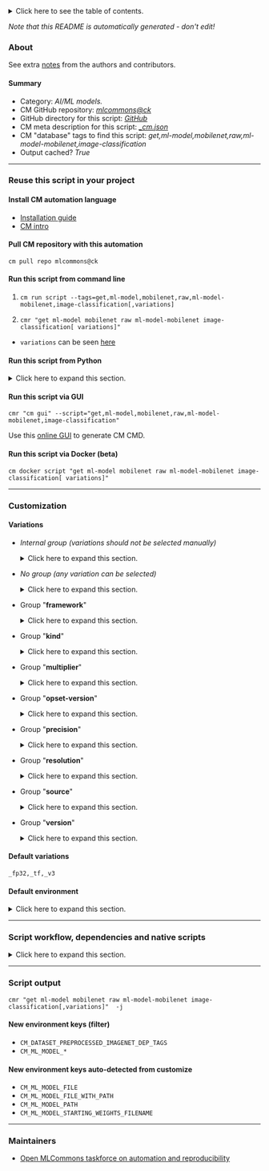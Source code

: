 <details>
<summary>Click here to see the table of contents.</summary>

* [About](#about)
* [Summary](#summary)
* [Reuse this script in your project](#reuse-this-script-in-your-project)
  * [ Install CM automation language](#install-cm-automation-language)
  * [ Check CM script flags](#check-cm-script-flags)
  * [ Run this script from command line](#run-this-script-from-command-line)
  * [ Run this script from Python](#run-this-script-from-python)
  * [ Run this script via GUI](#run-this-script-via-gui)
  * [ Run this script via Docker (beta)](#run-this-script-via-docker-(beta))
* [Customization](#customization)
  * [ Variations](#variations)
  * [ Default environment](#default-environment)
* [Script workflow, dependencies and native scripts](#script-workflow-dependencies-and-native-scripts)
* [Script output](#script-output)
* [New environment keys (filter)](#new-environment-keys-(filter))
* [New environment keys auto-detected from customize](#new-environment-keys-auto-detected-from-customize)
* [Maintainers](#maintainers)

</details>

*Note that this README is automatically generated - don't edit!*

### About


See extra [notes](README-extra.md) from the authors and contributors.

#### Summary

* Category: *AI/ML models.*
* CM GitHub repository: *[mlcommons@ck](https://github.com/mlcommons/ck/tree/master/cm-mlops)*
* GitHub directory for this script: *[GitHub](https://github.com/mlcommons/ck/tree/master/cm-mlops/script/get-ml-model-mobilenet)*
* CM meta description for this script: *[_cm.json](_cm.json)*
* CM "database" tags to find this script: *get,ml-model,mobilenet,raw,ml-model-mobilenet,image-classification*
* Output cached? *True*
___
### Reuse this script in your project

#### Install CM automation language

* [Installation guide](https://github.com/mlcommons/ck/blob/master/docs/installation.md)
* [CM intro](https://doi.org/10.5281/zenodo.8105339)

#### Pull CM repository with this automation

```cm pull repo mlcommons@ck```


#### Run this script from command line

1. `cm run script --tags=get,ml-model,mobilenet,raw,ml-model-mobilenet,image-classification[,variations] `

2. `cmr "get ml-model mobilenet raw ml-model-mobilenet image-classification[ variations]" `

* `variations` can be seen [here](#variations)

#### Run this script from Python

<details>
<summary>Click here to expand this section.</summary>

```python

import cmind

r = cmind.access({'action':'run'
                  'automation':'script',
                  'tags':'get,ml-model,mobilenet,raw,ml-model-mobilenet,image-classification'
                  'out':'con',
                  ...
                  (other input keys for this script)
                  ...
                 })

if r['return']>0:
    print (r['error'])

```

</details>


#### Run this script via GUI

```cmr "cm gui" --script="get,ml-model,mobilenet,raw,ml-model-mobilenet,image-classification"```

Use this [online GUI](https://cKnowledge.org/cm-gui/?tags=get,ml-model,mobilenet,raw,ml-model-mobilenet,image-classification) to generate CM CMD.

#### Run this script via Docker (beta)

`cm docker script "get ml-model mobilenet raw ml-model-mobilenet image-classification[ variations]" `

___
### Customization


#### Variations

  * *Internal group (variations should not be selected manually)*
    <details>
    <summary>Click here to expand this section.</summary>

    * `_quantized_`
      - Environment variables:
        - *CM_ML_MODEL_MOBILENET_NAME_SUFFIX*: `_quant`
        - *CM_ML_MODEL_WEIGHT_TRANSFORMATIONS*: `yes`
      - Workflow:
    * `_tf,from.google,v2,quantized_`
      - Environment variables:
        - *CM_PACKAGE_URL*: `https://storage.googleapis.com/mobilenet_v2/checkpoints/<<<CM_ML_MODEL_MOBILENET_NAME_PREFIX>>>_v2_<<<CM_ML_MODEL_MOBILENET_RESOLUTION>>>_<<<CM_ML_MODEL_MOBILENET_MULTIPLIER_PERCENTAGE>>>.tgz`
        - *CM_ML_MODEL_WEIGHTS_FILE*: `<<<CM_ML_MODEL_MOBILENET_NAME_PREFIX>>>_v2_<<<CM_ML_MODEL_MOBILENET_RESOLUTION>>>_<<<CM_ML_MODEL_MOBILENET_MULTIPLIER_PERCENTAGE>>>.ckpt.data-00000-of-00001`
        - *CM_ML_MODEL_FILE*: `model.tflite`
        - *CM_EXTRACT_FOLDER*: `v2_<<<CM_ML_MODEL_MOBILENET_RESOLUTION>>>_<<<CM_ML_MODEL_MOBILENET_MULTIPLIER_PERCENTAGE>>>`
        - *CM_UNTAR*: `yes`
      - Workflow:

    </details>


  * *No group (any variation can be selected)*
    <details>
    <summary>Click here to expand this section.</summary>

    * `_onnx,fp32,v1`
      - Environment variables:
        - *CM_ML_MODEL_NORMALIZE_DATA*: `yes`
        - *CM_ML_MODEL_SUBTRACT_MEANS*: `no`
        - *CM_ML_MODEL_VER*: `1_1.0_224`
        - *CM_ML_MODEL_INPUT_LAYER_NAME*: `input:0`
        - *CM_ML_MODEL_OUTPUT_LAYER_NAME*: `MobilenetV1/Predictions/Reshape_1:0`
      - Workflow:
    * `_onnx,int8,v1`
      - Environment variables:
        - *CM_ML_MODEL_NORMALIZE_DATA*: `no`
        - *CM_ML_MODEL_SUBTRACT_MEANS*: `yes`
        - *CM_ML_MODEL_GIVEN_CHANNEL_MEANS*: `128.0 128.0 128.0`
        - *CM_ML_MODEL_VER*: `1_1.0_224_quant`
        - *CM_ML_MODEL_INPUT_LAYER_NAME*: `0`
        - *CM_ML_MODEL_OUTPUT_LAYER_NAME*: `169`
        - *CM_PACKAGE_URL*: `https://zenodo.org/record/3353417/files/Quantized%20MobileNet.zip`
        - *CM_ML_MODEL_FILE*: `mobilenet_sym_no_bn.onnx`
        - *CM_UNZIP*: `yes`
      - Workflow:
    * `_onnx,opset-11,fp32,v1`
      - Environment variables:
        - *CM_PACKAGE_URL*: `https://zenodo.org/record/4735651/files/mobilenet_v1_1.0_224.onnx`
      - Workflow:
    * `_onnx,opset-8,fp32,v1`
      - Environment variables:
        - *CM_PACKAGE_URL*: `https://zenodo.org/record/3157894/files/mobilenet_v1_1.0_224.onnx`
      - Workflow:
    * `_tf,fp32,v1,resolution-224,multiplier-1.0`
      - Environment variables:
        - *CM_ML_MODEL_ACCURACY*: `71.676`
      - Workflow:
    * `_tf,from.google,v1`
      - Environment variables:
        - *CM_PACKAGE_URL*: `http://download.tensorflow.org/models/mobilenet_v1_2018_08_02/mobilenet_v1_<<<CM_ML_MODEL_MOBILENET_MULTIPLIER>>>_<<<CM_ML_MODEL_MOBILENET_RESOLUTION>>><<<CM_ML_MODEL_MOBILENET_NAME_SUFFIX>>>.tgz`
        - *CM_UNTAR*: `yes`
      - Workflow:
    * `_tf,from.google,v2,fp32`
      - Environment variables:
        - *CM_PACKAGE_URL*: `https://storage.googleapis.com/mobilenet_v2/checkpoints/mobilenet_v2_<<<CM_ML_MODEL_MOBILENET_MULTIPLIER>>>_<<<CM_ML_MODEL_MOBILENET_RESOLUTION>>>.tgz`
        - *CM_ML_MODEL_WEIGHTS_FILE*: `mobilenet_v2_<<<CM_ML_MODEL_MOBILENET_MULTIPLIER>>>_<<<CM_ML_MODEL_MOBILENET_RESOLUTION>>>.ckpt.data-00000-of-00001`
        - *CM_ML_MODEL_FILE*: `mobilenet_v2_<<<CM_ML_MODEL_MOBILENET_MULTIPLIER>>>_<<<CM_ML_MODEL_MOBILENET_RESOLUTION>>>.tflite`
        - *CM_UNTAR*: `yes`
      - Workflow:
    * `_tf,from.google,v3`
      - Environment variables:
        - *CM_PACKAGE_URL*: `https://storage.googleapis.com/mobilenet_v3/checkpoints/v3-<<<CM_ML_MODEL_MOBILENET_KIND>>>_<<<CM_ML_MODEL_MOBILENET_RESOLUTION>>>_<<<CM_ML_MODEL_MOBILENET_MULTIPLIER>>>_<<<CM_ML_MODEL_MOBILENET_PRECISION>>>.tgz`
        - *CM_EXTRACT_FOLDER*: `v3-<<<CM_ML_MODEL_MOBILENET_KIND>>>_<<<CM_ML_MODEL_MOBILENET_RESOLUTION>>>_<<<CM_ML_MODEL_MOBILENET_MULTIPLIER>>>_<<<CM_ML_MODEL_MOBILENET_PRECISION>>>`
        - *CM_ML_MODEL_FILE*: `v3-<<<CM_ML_MODEL_MOBILENET_KIND>>>_<<<CM_ML_MODEL_MOBILENET_RESOLUTION>>>_<<<CM_ML_MODEL_MOBILENET_MULTIPLIER>>>_<<<CM_ML_MODEL_MOBILENET_PRECISION>>>.tflite`
        - *CM_UNTAR*: `yes`
      - Workflow:
    * `_tf,from.zenodo,v1`
      - Environment variables:
        - *CM_PACKAGE_URL*: `https://zenodo.org/record/2269307/files/mobilenet_v1_<<<CM_ML_MODEL_MOBILENET_MULTIPLIER>>>_<<<CM_ML_MODEL_MOBILENET_RESOLUTION>>><<<CM_ML_MODEL_MOBILENET_NAME_SUFFIX>>>.tgz`
        - *CM_UNTAR*: `yes`
      - Workflow:
    * `_tf,int8,v1,resolution-224,multiplier-1.0`
      - Environment variables:
        - *CM_ML_MODEL_ACCURACY*: `70.762`
      - Workflow:
    * `_tf,v1`
      - Environment variables:
        - *CM_ML_MODEL_VER*: `1_<<<CM_ML_MODEL_MOBILENET_MULTIPLIER>>>_<<<CM_ML_MODEL_MOBILENET_RESOLUTION>>><<<CM_ML_MODEL_MOBILENET_NAME_SUFFIX>>>_2018_08_02`
        - *CM_ML_MODEL_OUTPUT_LAYER_NAME*: `MobilenetV1/Predictions/Reshape_1`
        - *CM_ML_MODEL_WEIGHTS_FILE*: `mobilenet_v1_<<<CM_ML_MODEL_MOBILENET_MULTIPLIER>>>_<<<CM_ML_MODEL_MOBILENET_RESOLUTION>>><<<CM_ML_MODEL_MOBILENET_NAME_SUFFIX>>>.ckpt.data-00000-of-00001`
        - *CM_ML_MODEL_FILE*: `mobilenet_v1_<<<CM_ML_MODEL_MOBILENET_MULTIPLIER>>>_<<<CM_ML_MODEL_MOBILENET_RESOLUTION>>><<<CM_ML_MODEL_MOBILENET_NAME_SUFFIX>>>.tflite`
      - Workflow:
    * `_tf,v1,fp32`
      - Environment variables:
        - *CM_ML_MODEL_MOBILENET_NAME_PREFIX*: ``
      - Workflow:
    * `_tf,v1,int8`
      - Environment variables:
        - *CM_ML_MODEL_MOBILENET_NAME_SUFFIX*: `_quant`
      - Workflow:
    * `_tf,v1,uint8`
      - Environment variables:
        - *CM_ML_MODEL_MOBILENET_NAME_SUFFIX*: `_quant`
      - Workflow:
    * `_tf,v2,fp32`
      - Environment variables:
        - *CM_ML_MODEL_MOBILENET_NAME_PREFIX*: ``
        - *CM_ML_MODEL_VER*: `2_<<<CM_ML_MODEL_MOBILENET_MULTIPLIER>>>_<<<CM_ML_MODEL_MOBILENET_RESOLUTION>>>`
        - *CM_ML_MODEL_OUTPUT_LAYER_NAME*: `MobilenetV2/Predictions/Reshape_1`
      - Workflow:
    * `_tf,v2,int8`
      - Environment variables:
        - *CM_ML_MODEL_MOBILENET_NAME_PREFIX*: `quantized`
        - *CM_ML_MODEL_VER*: `2_<<<CM_ML_MODEL_MOBILENET_MULTIPLIER>>>_<<<CM_ML_MODEL_MOBILENET_RESOLUTION>>>`
        - *CM_ML_MODEL_OUTPUT_LAYER_NAME*: `MobilenetV2/Predictions/Softmax`
      - Workflow:
    * `_tf,v2,uint8`
      - Environment variables:
        - *CM_ML_MODEL_MOBILENET_NAME_PREFIX*: `quantized`
        - *CM_ML_MODEL_VER*: `2_<<<CM_ML_MODEL_MOBILENET_MULTIPLIER>>>_<<<CM_ML_MODEL_MOBILENET_RESOLUTION>>>`
        - *CM_ML_MODEL_OUTPUT_LAYER_NAME*: `MobilenetV2/Predictions/Softmax`
      - Workflow:
    * `_tf,v3`
      - Environment variables:
        - *CM_ML_MODEL_VER*: `3_<<<CM_ML_MODEL_MOBILENET_KIND>>>_<<<CM_ML_MODEL_MOBILENET_RESOLUTION>>>`
        - *CM_ML_MODEL_OUTPUT_LAYER_NAME*: `MobilenetV3/Predictions/Softmax`
      - Workflow:
    * `_tflite`
      - Workflow:

    </details>


  * Group "**framework**"
    <details>
    <summary>Click here to expand this section.</summary>

    * `_onnx`
      - Environment variables:
        - *CM_ML_MODEL_DATA_LAYOUT*: `NCHW`
        - *CM_ML_MODEL_FRAMEWORK*: `onnx`
      - Workflow:
    * **`_tf`** (default)
      - Environment variables:
        - *CM_ML_MODEL_DATA_LAYOUT*: `NHWC`
        - *CM_ML_MODEL_NORMALIZE_DATA*: `yes`
        - *CM_ML_MODEL_SUBTRACT_MEANS*: `no`
        - *CM_ML_MODEL_INPUT_LAYER_NAME*: `input`
      - Workflow:

    </details>


  * Group "**kind**"
    <details>
    <summary>Click here to expand this section.</summary>

    * `_large`
      - Environment variables:
        - *CM_ML_MODEL_MOBILENET_KIND*: `large`
      - Workflow:
    * `_large-minimalistic`
      - Environment variables:
        - *CM_ML_MODEL_MOBILENET_KIND*: `large-minimalistic`
      - Workflow:
    * `_small`
      - Environment variables:
        - *CM_ML_MODEL_MOBILENET_KIND*: `small`
      - Workflow:
    * `_small-minimalistic`
      - Environment variables:
        - *CM_ML_MODEL_MOBILENET_KIND*: `small-minimalistic`
      - Workflow:

    </details>


  * Group "**multiplier**"
    <details>
    <summary>Click here to expand this section.</summary>

    * `_multiplier-0.25`
      - Environment variables:
        - *CM_ML_MODEL_MOBILENET_MULTIPLIER*: `0.25`
        - *CM_ML_MODEL_MOBILENET_MULTIPLIER_PERCENTAGE*: `25`
      - Workflow:
    * `_multiplier-0.35`
      - Environment variables:
        - *CM_ML_MODEL_MOBILENET_MULTIPLIER*: `0.35`
        - *CM_ML_MODEL_MOBILENET_MULTIPLIER_PERCENTAGE*: `35`
      - Workflow:
    * `_multiplier-0.5`
      - Environment variables:
        - *CM_ML_MODEL_MOBILENET_MULTIPLIER*: `0.5`
        - *CM_ML_MODEL_MOBILENET_MULTIPLIER_PERCENTAGE*: `50`
      - Workflow:
    * `_multiplier-0.75`
      - Environment variables:
        - *CM_ML_MODEL_MOBILENET_MULTIPLIER*: `0.75`
        - *CM_ML_MODEL_MOBILENET_MULTIPLIER_PERCENTAGE*: `75`
      - Workflow:
    * `_multiplier-1.0`
      - Environment variables:
        - *CM_ML_MODEL_MOBILENET_MULTIPLIER*: `1.0`
        - *CM_ML_MODEL_MOBILENET_MULTIPLIER_PERCENTAGE*: `100`
      - Workflow:

    </details>


  * Group "**opset-version**"
    <details>
    <summary>Click here to expand this section.</summary>

    * `_opset-11`
      - Environment variables:
        - *CM_ML_MODEL_ONNX_OPSET*: `11`
      - Workflow:
    * `_opset-8`
      - Environment variables:
        - *CM_ML_MODEL_ONNX_OPSET*: `8`
      - Workflow:

    </details>


  * Group "**precision**"
    <details>
    <summary>Click here to expand this section.</summary>

    * **`_fp32`** (default)
      - Environment variables:
        - *CM_ML_MODEL_INPUTS_DATA_TYPE*: `fp32`
        - *CM_ML_MODEL_PRECISION*: `fp32`
        - *CM_ML_MODEL_WEIGHTS_DATA_TYPE*: `fp32`
        - *CM_ML_MODEL_MOBILENET_PRECISION*: `float`
      - Workflow:
    * `_int8`
      - Environment variables:
        - *CM_ML_MODEL_INPUTS_DATA_TYPE*: `int8`
        - *CM_ML_MODEL_PRECISION*: `int8`
        - *CM_ML_MODEL_WEIGHTS_DATA_TYPE*: `int8`
        - *CM_ML_MODEL_MOBILENET_PRECISION*: `int8`
      - Workflow:
    * `_uint8`
      - Environment variables:
        - *CM_ML_MODEL_INPUTS_DATA_TYPE*: `uint8`
        - *CM_ML_MODEL_PRECISION*: `uint8`
        - *CM_ML_MODEL_WEIGHTS_DATA_TYPE*: `uint8`
        - *CM_ML_MODEL_MOBILENET_PRECISION*: `uint8`
      - Workflow:

    </details>


  * Group "**resolution**"
    <details>
    <summary>Click here to expand this section.</summary>

    * `_resolution-128`
      - Environment variables:
        - *CM_ML_MODEL_MOBILENET_RESOLUTION*: `128`
        - *CM_ML_MODEL_IMAGE_HEIGHT*: `128`
        - *CM_ML_MODEL_IMAGE_WIDTH*: `128`
        - *CM_DATASET_PREPROCESSED_IMAGENET_DEP_TAGS*: `_resolution.128`
      - Workflow:
    * `_resolution-160`
      - Environment variables:
        - *CM_ML_MODEL_MOBILENET_RESOLUTION*: `160`
        - *CM_ML_MODEL_IMAGE_HEIGHT*: `160`
        - *CM_ML_MODEL_IMAGE_WIDTH*: `160`
        - *CM_DATASET_PREPROCESSED_IMAGENET_DEP_TAGS*: `_resolution.160`
      - Workflow:
    * `_resolution-192`
      - Environment variables:
        - *CM_ML_MODEL_MOBILENET_RESOLUTION*: `192`
        - *CM_ML_MODEL_IMAGE_HEIGHT*: `192`
        - *CM_ML_MODEL_IMAGE_WIDTH*: `192`
        - *CM_DATASET_PREPROCESSED_IMAGENET_DEP_TAGS*: `_resolution.192`
      - Workflow:
    * `_resolution-224`
      - Environment variables:
        - *CM_ML_MODEL_MOBILENET_RESOLUTION*: `224`
        - *CM_ML_MODEL_IMAGE_HEIGHT*: `224`
        - *CM_ML_MODEL_IMAGE_WIDTH*: `224`
        - *CM_DATASET_PREPROCESSED_IMAGENET_DEP_TAGS*: `_resolution.224`
      - Workflow:

    </details>


  * Group "**source**"
    <details>
    <summary>Click here to expand this section.</summary>

    * `_from.google`
      - Environment variables:
        - *CM_DOWNLOAD_SOURCE*: `google`
      - Workflow:
    * `_from.zenodo`
      - Environment variables:
        - *CM_DOWNLOAD_SOURCE*: `zenodo`
      - Workflow:

    </details>


  * Group "**version**"
    <details>
    <summary>Click here to expand this section.</summary>

    * `_v1`
      - Environment variables:
        - *CM_ML_MODEL_MOBILENET_VERSION*: `1`
        - *CM_ML_MODEL_FULL_NAME*: `mobilenet-v1-precision_<<<CM_ML_MODEL_MOBILENET_PRECISION>>>-<<<CM_ML_MODEL_MOBILENET_MULTIPLIER>>>-<<<CM_ML_MODEL_MOBILENET_RESOLUTION>>>`
      - Workflow:
    * `_v2`
      - Environment variables:
        - *CM_ML_MODEL_MOBILENET_VERSION*: `2`
        - *CM_ML_MODEL_VER*: `2`
        - *CM_ML_MODEL_FULL_NAME*: `mobilenet-v2-precision_<<<CM_ML_MODEL_MOBILENET_PRECISION>>>-<<<CM_ML_MODEL_MOBILENET_MULTIPLIER>>>-<<<CM_ML_MODEL_MOBILENET_RESOLUTION>>>`
      - Workflow:
    * **`_v3`** (default)
      - Environment variables:
        - *CM_ML_MODEL_MOBILENET_VERSION*: `3`
        - *CM_ML_MODEL_VER*: `3`
        - *CM_ML_MODEL_FULL_NAME*: `mobilenet-v3-precision_<<<CM_ML_MODEL_MOBILENET_PRECISION>>>-<<<CM_ML_MODEL_MOBILENET_KIND>>>-<<<CM_ML_MODEL_MOBILENET_RESOLUTION>>>`
      - Workflow:

    </details>


#### Default variations

`_fp32,_tf,_v3`
#### Default environment

<details>
<summary>Click here to expand this section.</summary>

These keys can be updated via `--env.KEY=VALUE` or `env` dictionary in `@input.json` or using script flags.

* CM_ML_MODEL: `mobilenet`
* CM_ML_MODEL_DATASET: `imagenet2012-val`
* CM_ML_MODEL_RETRAINING: `no`
* CM_ML_MODEL_WEIGHT_TRANSFORMATIONS: `no`
* CM_ML_MODEL_INPUTS_DATA_TYPE: `fp32`
* CM_ML_MODEL_WEIGHTS_DATA_TYPE: `fp32`
* CM_ML_MODEL_MOBILENET_NAME_SUFFIX: ``

</details>

___
### Script workflow, dependencies and native scripts

<details>
<summary>Click here to expand this section.</summary>

  1. Read "deps" on other CM scripts from [meta](https://github.com/mlcommons/ck/tree/master/cm-mlops/script/get-ml-model-mobilenet/_cm.json)
  1. ***Run "preprocess" function from [customize.py](https://github.com/mlcommons/ck/tree/master/cm-mlops/script/get-ml-model-mobilenet/customize.py)***
  1. Read "prehook_deps" on other CM scripts from [meta](https://github.com/mlcommons/ck/tree/master/cm-mlops/script/get-ml-model-mobilenet/_cm.json)
  1. ***Run native script if exists***
  1. Read "posthook_deps" on other CM scripts from [meta](https://github.com/mlcommons/ck/tree/master/cm-mlops/script/get-ml-model-mobilenet/_cm.json)
  1. Run "postrocess" function from customize.py
  1. Read "post_deps" on other CM scripts from [meta](https://github.com/mlcommons/ck/tree/master/cm-mlops/script/get-ml-model-mobilenet/_cm.json)
</details>

___
### Script output
`cmr "get ml-model mobilenet raw ml-model-mobilenet image-classification[,variations]"  -j`
#### New environment keys (filter)

* `CM_DATASET_PREPROCESSED_IMAGENET_DEP_TAGS`
* `CM_ML_MODEL_*`
#### New environment keys auto-detected from customize

* `CM_ML_MODEL_FILE`
* `CM_ML_MODEL_FILE_WITH_PATH`
* `CM_ML_MODEL_PATH`
* `CM_ML_MODEL_STARTING_WEIGHTS_FILENAME`
___
### Maintainers

* [Open MLCommons taskforce on automation and reproducibility](https://github.com/mlcommons/ck/blob/master/docs/taskforce.md)
